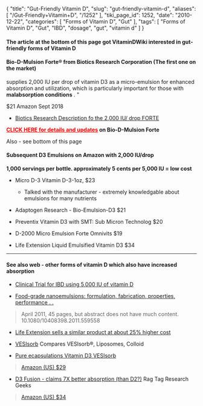 {
    "title": "Gut-Friendly Vitamin D",
    "slug": "gut-friendly-vitamin-d",
    "aliases": [
        "/Gut-Friendly+Vitamin+D",
        "/1252"
    ],
    "tiki_page_id": 1252,
    "date": "2010-12-22",
    "categories": [
        "Forms of Vitamin D",
        "Gut"
    ],
    "tags": [
        "Forms of Vitamin D",
        "Gut",
        "IBD",
        "dosage",
        "gut",
        "vitamin d"
    ]
}


#### The article at the bottom of this page got VitaminDWiki interested in gut-friendly forms of Vitamin D

#### Bio-D-Mulsion Forte® from Biotics Research Corporation (The first one on the market)

supplies 2,000 IU per drop of vitamin D3 as a micro-emulsion for enhanced absorption and utilization, which is particularly important for those with  **malabsorption conditions** . " 

$21 Amazon Sept 2018

* [Biotics Research Description fo the 2,000 IU/ drop FORTE](http://www.bioticsresearch.com/node/1570)

 **<a href="/posts/click-here-for-details-and-updates" style="color: red; text-decoration: underline;" title="This link has an unknown page_id: 120">CLICK HERE for details and updates</a> on Bio-D-Mulsion Forte** 

Also - see bottom of this page

#### Subsequent D3 Emulsions on Amazon with 2,000 IU/drop

 **1,000 servings per bottle. approximately 5 cents per 5,000 IU = low cost** 

* Micro D-3 Vitamin D-3-1oz, $23

   * Talked with the manufacturer - extremely knowledgable about emulsions for many nutrients

* Adaptogen Research - Bio-Emulsion-D3 $21

* Preventix Vitamin D3 with SMT: Sub Micron Technolog $20

* D-2000 Micro Emulsion Forte Omnivits $19

* Life Extension Liquid Emulsified Vitamin D3 $34

---

#### See also web - other forms of vitamin D which also have increased absorption

* [Clinical Trial for IBD using 5,000 IU of vitamin D](http://clinicaltrials.gov/ct2/show/NCT00742781)

* [Food-grade nanoemulsions: formulation, fabrication, properties, performance . . ](http://www.ncbi.nlm.nih.gov/pubmed/21432697) 

> April 2011, 45 pages, but abstract does not have much content. 10.1080/10408398.2011.559558

* [Life Extension sells a similar product at about 25% higher cost](http://www.lef.org/Vitamins-Supplements/Item00864/Liquid-Emulsified-Vitamin-D3.html)

* [VESIsorb](http://source-1-global.com/products-offered/vesisorb-delivery-system/) Compares VESIsorb®, Liposomes, Colloid

* [Pure ecapsulations Vitamin D3 VESIsorb](http://www.pureencapsulations.com/vitamin-d3-vesisorb.html)

> [Amazon (US) $29](http://www.amazon.com/Pure-Encapsulations-Vitamin-VESIsorbe-Count/dp/B00CBYAIQE/ref=sr_1_1?ie=UTF8&qid=1392503879&sr=8-1&keywords=Vitamin+D3+VESIsorb)

* [D3 Fusion - claims 7X better absorption (than D2?)](http://ragtagresearchgeeks.com/why-your-vitamin-d-supplement-isnt-getting-the-job-done/) Rag Tag Research Geeks

> [Amazon (US) $34](http://www.amazon.com/Rag-Tag-Research-Geeks-Fusion/dp/B00A7TYI7A/ref=sr_1_12?ie=UTF8&qid=1392502330&sr=8-12&keywords=nano+vitamin+d)